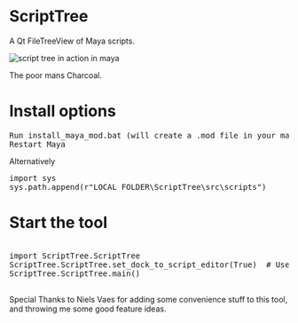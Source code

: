 # ScriptTree
A Qt FileTreeView of Maya scripts.

![script tree in action in maya](https://raw.githubusercontent.com/rBrenick/ScriptTree/master/docs/example_image.PNG)

The poor mans Charcoal.

# Install options

<pre>
Run install_maya_mod.bat (will create a .mod file in your maya/modules folder)
Restart Maya
</pre>

Alternatively

<pre>
import sys
sys.path.append(r"LOCAL_FOLDER\ScriptTree\src\scripts")
</pre>


# Start the tool
<pre>

import ScriptTree.ScriptTree
ScriptTree.ScriptTree.set_dock_to_script_editor(True)  # Use this if you want to dock it directly to the script editor
ScriptTree.ScriptTree.main()

</pre>

Special Thanks to Niels Vaes for adding some convenience stuff to this tool, and throwing me some good feature ideas.
